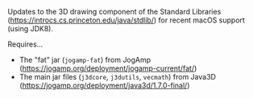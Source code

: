 Updates to the 3D drawing component of the Standard Libraries (https://introcs.cs.princeton.edu/java/stdlib/) for recent macOS support (using JDK8).

Requires...
- The "fat" jar (`jogamp-fat`) from JogAmp (https://jogamp.org/deployment/jogamp-current/fat/)
- The main jar files (`j3dcore`, `j3dutils`, `vecmath`) from Java3D (https://jogamp.org/deployment/java3d/1.7.0-final/)
